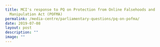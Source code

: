 ```yaml
---
title: MCI's response to PQ on Protection from Online Falsehoods and
  Manipulation Act (POFMA)
permalink: /media-centre/parliamentary-questions/pq-on-pofma/
date: 2019-07-08
layout: post
description: ""
image: ""
---
```

